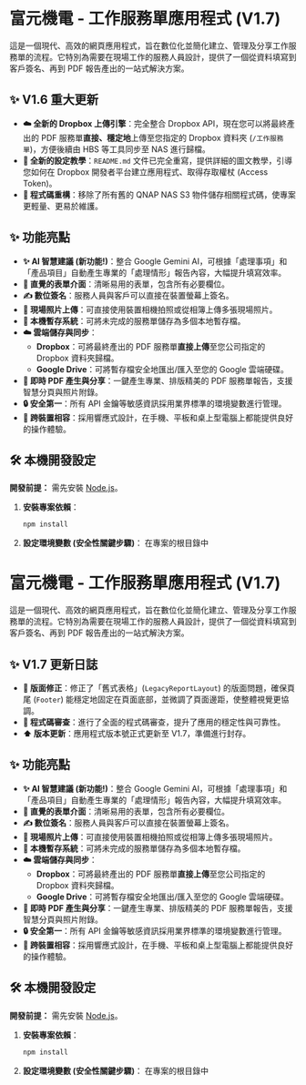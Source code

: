 # 富元機電 - 工作服務單應用程式 (V1.7)

這是一個現代、高效的網頁應用程式，旨在數位化並簡化建立、管理及分享工作服務單的流程。它特別為需要在現場工作的服務人員設計，提供了一個從資料填寫到客戶簽名、再到 PDF 報告產出的一站式解決方案。

## ✨ V1.6 重大更新

*   **☁️ 全新的 Dropbox 上傳引擎**：完全整合 Dropbox API，現在您可以將最終產出的 PDF 服務單**直接、穩定地**上傳至您指定的 Dropbox 資料夾 (`/工作服務單`)，方便後續由 HBS 等工具同步至 NAS 進行歸檔。
*   **📄 全新的設定教學**：`README.md` 文件已完全重寫，提供詳細的圖文教學，引導您如何在 Dropbox 開發者平台建立應用程式、取得存取權杖 (Access Token)。
*   **🧹 程式碼重構**：移除了所有舊的 QNAP NAS S3 物件儲存相關程式碼，使專案更輕量、更易於維護。

## ✨ 功能亮點

*   **✨ AI 智慧建議 (新功能!)**：整合 Google Gemini AI，可根據「處理事項」和「產品項目」自動產生專業的「處理情形」報告內容，大幅提升填寫效率。
*   **📄 直覺的表單介面**：清晰易用的表單，包含所有必要欄位。
*   **✍️ 數位簽名**：服務人員與客戶可以直接在裝置螢幕上簽名。
*   **📸 現場照片上傳**：可直接使用裝置相機拍照或從相簿上傳多張現場照片。
*   **💾 本機暫存系統**：可將未完成的服務單儲存為多個本地暫存檔。
*   **☁️ 雲端儲存與同步**：
    *   **Dropbox**：可將最終產出的 PDF 服務單**直接上傳**至您公司指定的 Dropbox 資料夾歸檔。
    *   **Google Drive**：可將暫存檔安全地匯出/匯入至您的 Google 雲端硬碟。
*   **🚀 即時 PDF 產生與分享**：一鍵產生專業、排版精美的 PDF 服務單報告，支援智慧分頁與照片附錄。
*   **🔒 安全第一**：所有 API 金鑰等敏感資訊採用業界標準的環境變數進行管理。
*   **📱 跨裝置相容**：採用響應式設計，在手機、平板和桌上型電腦上都能提供良好的操作體驗。

## 🛠️ 本機開發設定

**開發前提：** 需先安裝 [Node.js](https://nodejs.org/)。

1.  **安裝專案依賴**：
    ```sh
    npm install
    ```

2.  **設定環境變數 (安全性關鍵步驟)**：
    在專案的根目錄中
# 富元機電 - 工作服務單應用程式 (V1.7)

這是一個現代、高效的網頁應用程式，旨在數位化並簡化建立、管理及分享工作服務單的流程。它特別為需要在現場工作的服務人員設計，提供了一個從資料填寫到客戶簽名、再到 PDF 報告產出的一站式解決方案。

## ✨ V1.7 更新日誌

*   **📄 版面修正**：修正了「舊式表格」(`LegacyReportLayout`) 的版面問題，確保頁尾 (`Footer`) 能穩定地固定在頁面底部，並微調了頁面邊距，使整體視覺更協調。
*   **🧹 程式碼審查**：進行了全面的程式碼審查，提升了應用的穩定性與可靠性。
*   **⬆️ 版本更新**：應用程式版本號正式更新至 V1.7，準備進行封存。

## ✨ 功能亮點

*   **✨ AI 智慧建議 (新功能!)**：整合 Google Gemini AI，可根據「處理事項」和「產品項目」自動產生專業的「處理情形」報告內容，大幅提升填寫效率。
*   **📄 直覺的表單介面**：清晰易用的表單，包含所有必要欄位。
*   **✍️ 數位簽名**：服務人員與客戶可以直接在裝置螢幕上簽名。
*   **📸 現場照片上傳**：可直接使用裝置相機拍照或從相簿上傳多張現場照片。
*   **💾 本機暫存系統**：可將未完成的服務單儲存為多個本地暫存檔。
*   **☁️ 雲端儲存與同步**：
    *   **Dropbox**：可將最終產出的 PDF 服務單**直接上傳**至您公司指定的 Dropbox 資料夾歸檔。
    *   **Google Drive**：可將暫存檔安全地匯出/匯入至您的 Google 雲端硬碟。
*   **🚀 即時 PDF 產生與分享**：一鍵產生專業、排版精美的 PDF 服務單報告，支援智慧分頁與照片附錄。
*   **🔒 安全第一**：所有 API 金鑰等敏感資訊採用業界標準的環境變數進行管理。
*   **📱 跨裝置相容**：採用響應式設計，在手機、平板和桌上型電腦上都能提供良好的操作體驗。

## 🛠️ 本機開發設定

**開發前提：** 需先安裝 [Node.js](https://nodejs.org/)。

1.  **安裝專案依賴**：
    ```sh
    npm install
    ```

2.  **設定環境變數 (安全性關鍵步驟)**：
    在專案的根目錄中
